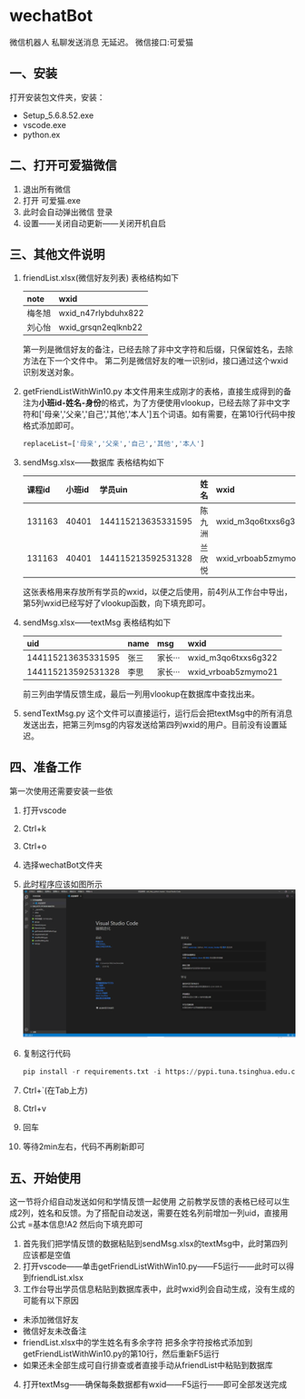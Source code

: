 # wechatBot

微信机器人 私聊发送消息 无延迟。
微信接口:可爱猫

## 一、安装

打开安装包文件夹，安装：

* Setup_5.6.8.52.exe
* vscode.exe
* python.ex

## 二、打开可爱猫微信

1. 退出所有微信
2. 打开 可爱猫.exe
3. 此时会自动弹出微信 登录
4. 设置——关闭自动更新——关闭开机自启

## 三、其他文件说明

1. friendList.xlsx(微信好友列表)
    表格结构如下

    | note   | wxid                |
    | ------ | ------------------- |
    | 梅冬旭 | wxid_n47rlybduhx822 |
    | 刘心怡 | wxid_grsqn2eqlknb22 |

    第一列是微信好友的备注，已经去除了非中文字符和后缀，只保留姓名，去除方法在下一个文件中。
    第二列是微信好友的唯一识别id，接口通过这个wxid识别发送对象。
2. getFriendListWithWin10.py
    本文件用来生成刚才的表格，直接生成得到的备注为**小班id-姓名-身份**的格式，为了方便使用vlookup，已经去除了非中文字符和['母亲','父亲','自己','其他','本人']五个词语。如有需要，在第10行代码中按格式添加即可。

    ```python
    replaceList=['母亲','父亲','自己','其他','本人']
    ```

3. sendMsg.xlsx——数据库
    表格结构如下

    | 课程id | 小班id | 学员uin            | 姓名   | wxid                |
    | ------ | ------ | ------------------ | ------ | ------------------- |
    | 131163 | 40401  | 144115213635331595 | 陈九洲 | wxid_m3qo6txxs6g322 |
    | 131163 | 40401  | 144115213592531328 | 兰欣悦 | wxid_vrboab5zmymo21 |

    这张表格用来存放所有学员的wxid，以便之后使用，前4列从工作台中导出，第5列wxid已经写好了vlookup函数，向下填充即可。
4. sendMsg.xlsx——textMsg
    表格结构如下

    | uid                | name | msg     | wxid                |
    | ------------------ | ---- | ------- | ------------------- |
    | 144115213635331595 | 张三 | 家长··· | wxid_m3qo6txxs6g322 |
    | 144115213592531328 | 李思 | 家长··· | wxid_vrboab5zmymo21 |

    前三列由学情反馈生成，最后一列用vlookup在数据库中查找出来。
5. sendTextMsg.py
    这个文件可以直接运行，运行后会把textMsg中的所有消息发送出去，把第三列msg的内容发送给第四列wxid的用户。目前没有设置延迟。

## 四、准备工作

第一次使用还需要安装一些依

1. 打开vscode
2. Ctrl+k
3. Ctrl+o
4. 选择wechatBot文件夹
5. 此时程序应该如图所示
  ![](https://raw.githubusercontent.com/Campanulata/pic/master/temp/QQ截图20200106114205.png)

6. 复制这行代码

    ```python
    pip install -r requirements.txt -i https://pypi.tuna.tsinghua.edu.cn/simple
    ```

7. Ctrl+`(在Tab上方)
8. Ctrl+v
9. 回车
10. 等待2min左右，代码不再刷新即可

## 五、开始使用

这一节将介绍自动发送如何和学情反馈一起使用
之前教学反馈的表格已经可以生成2列，姓名和反馈。为了搭配自动发送，需要在姓名列前增加一列uid，直接用公式
=基本信息!A2
然后向下填充即可

1. 首先我们把学情反馈的数据粘贴到sendMsg.xlsx的textMsg中，此时第四列应该都是空值
2. 打开vscode——单击getFriendListWithWin10.py——F5运行——此时可以得到friendList.xlsx
3. 工作台导出学员信息粘贴到数据库表中，此时wxid列会自动生成，没有生成的可能有以下原因

* 未添加微信好友
* 微信好友未改备注
* friendList.xlsx中的学生姓名有多余字符
把多余字符按格式添加到getFriendListWithWin10.py的第10行，然后重新F5运行
* 如果还未全部生成可自行排查或者直接手动从friendList中粘贴到数据库

4. 打开textMsg——确保每条数据都有wxid——F5运行——即可全部发送完成
